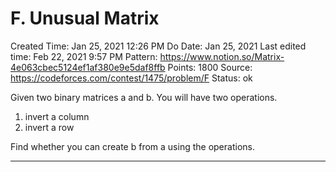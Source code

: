 # F. Unusual Matrix

Created Time: Jan 25, 2021 12:26 PM
Do Date: Jan 25, 2021
Last edited time: Feb 22, 2021 9:57 PM
Pattern: https://www.notion.so/Matrix-4e063cbec5124ef1af380e9e5daf8ffb
Points: 1800
Source: https://codeforces.com/contest/1475/problem/F
Status: ok

Given two binary matrices a and b. You will have two operations. 

1. invert a column
2. invert a row

Find whether you can create b from a using the operations. 

---
